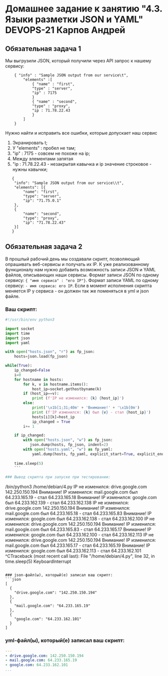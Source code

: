 # Домашнее задание к занятию "4.3. Языки разметки JSON и YAML" DEVOPS-21 Карпов Андрей


## Обязательная задача 1
Мы выгрузили JSON, который получили через API запрос к нашему сервису:
```
    { "info" : "Sample JSON output from our service\t",
        "elements" :[
            { "name" : "first",
            "type" : "server",
            "ip" : 7175 
            }
            { "name" : "second",
            "type" : "proxy",
            "ip : 71.78.22.43
            }
        ]
    }
```
  Нужно найти и исправить все ошибки, которые допускает наш сервис
  1. Экранировать t;
  2. У "elements" : пробел не там;
  3. "ip" : 7175  - совсем не похоже на ip;
  4. Между элементами запятая
  5. "ip : 71.78.22.43 - незакрытая кавычка и ip значение строковое - нужны кавычки;
  
```
   {
   	"info": "Sample JSON output from our service\\t",
   	"elements": [{
   		"name": "first",
   		"type": "server",
   		"ip": "71.75.0.1"
   	}, 
    {
   		"name": "second",
   		"type": "proxy",
   		"ip": "71.78.22.43"
   	}]
   }
```

## Обязательная задача 2
В прошлый рабочий день мы создавали скрипт, позволяющий опрашивать веб-сервисы и получать их IP. К уже реализованному функционалу нам нужно добавить возможность записи JSON и YAML файлов, описывающих наши сервисы. Формат записи JSON по одному сервису: `{ "имя сервиса" : "его IP"}`. Формат записи YAML по одному сервису: `- имя сервиса: его IP`. Если в момент исполнения скрипта меняется IP у сервиса - он должен так же поменяться в yml и json файле.

### Ваш скрипт:
```python
#!/usr/bin/env python3

import socket
import time
import json
import yaml

with open("hosts.json", "r") as fp_json:
    hosts=json.load(fp_json)

while(True):
    ip_changed=False
    i=0
    for hostname in hosts:
        for k, v in hostname.items():
            host_ip=socket.gethostbyname(k)
        if (host_ip==v):
            print (f'IP не изменился: {k} {host_ip}')
        else:
            print('\x1b[1;31;40m' + 'Внимание!' + '\x1b[0m')
            print (f'IP изменился: {k} был {v} - стал {host_ip}')
            hosts[i][k]=host_ip
            ip_changed = True
        i+= 1

    if ip_changed:
        with open("hosts.json", "w") as fp_json:
           json.dump(hosts, fp_json, indent=2)
        with open("hosts.yaml", "w") as fp_yaml:
            yaml.dump(hosts, fp_yaml, explicit_start=True, explicit_end=True)
                
    time.sleep(5)
    ```

### Вывод скрипта при запуске при тестировании:
```
/bin/python3 /home/debian/4.py
IP не изменился: drive.google.com 142.250.150.194
Внимание!
IP изменился: mail.google.com был 64.233.165.19 - стал 64.233.165.18
Внимание!
IP изменился: google.com был 64.233.162.139 - стал 64.233.162.138
IP не изменился: drive.google.com 142.250.150.194
Внимание!
IP изменился: mail.google.com был 64.233.165.18 - стал 64.233.165.83
Внимание!
IP изменился: google.com был 64.233.162.138 - стал 64.233.162.100
IP не изменился: drive.google.com 142.250.150.194
Внимание!
IP изменился: mail.google.com был 64.233.165.83 - стал 64.233.165.17
Внимание!
IP изменился: google.com был 64.233.162.100 - стал 64.233.162.113
IP не изменился: drive.google.com 142.250.150.194
Внимание!
IP изменился: mail.google.com был 64.233.165.17 - стал 64.233.165.19
Внимание!
IP изменился: google.com был 64.233.162.113 - стал 64.233.162.101
^CTraceback (most recent call last):
  File "/home/debian/4.py", line 32, in <module>
    time.sleep(5)
KeyboardInterrupt
```

### json-файл(ы), который(е) записал ваш скрипт:
```json
[
  {
    "drive.google.com": "142.250.150.194"
  },
  {
    "mail.google.com": "64.233.165.19"
  },
  {
    "google.com": "64.233.162.101"
  }
]
```

### yml-файл(ы), который(е) записал ваш скрипт:
```yaml
---
- drive.google.com: 142.250.150.194
- mail.google.com: 64.233.165.19
- google.com: 64.233.162.101
...
```
